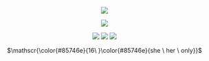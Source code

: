 <p align="center">
<img src="https://files.catbox.moe/7vktaj.png"/>
</p>

<p align="center">
<img src="https://files.catbox.moe/g7e2i8.png"/>
</p>

<p align="center">
<img src="https://files.catbox.moe/gf3sq7.gif"/>
<img src="https://files.catbox.moe/qwr7p9.gif"/>
<img src="https://files.catbox.moe/zrxkzz.gif"/>
</p>

<p align="center">
$\mathscr{\color{#85746e}{16\ }\color{#85746e}{she \ her \ only}}$
</p>
